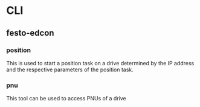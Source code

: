 # CLI

## festo-edcon
### position
This is used to start a position task on a drive determined by the IP address and the respective 
parameters of the position task.

### pnu
This tool can be used to access PNUs of a drive
